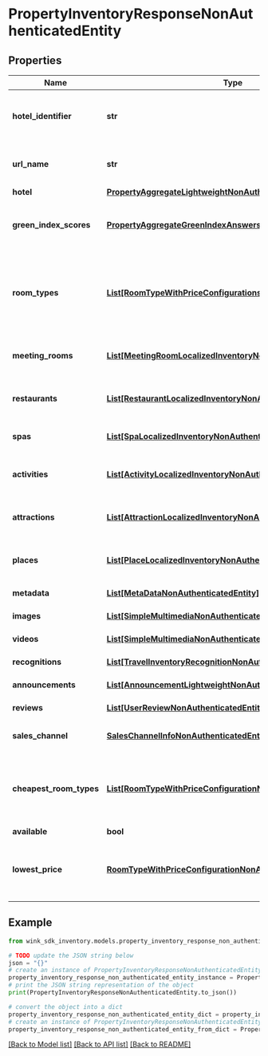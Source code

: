 # PropertyInventoryResponseNonAuthenticatedEntity


## Properties

Name | Type | Description | Notes
------------ | ------------- | ------------- | -------------
**hotel_identifier** | **str** | Unique property identifier to retrieve inventory for. | [optional] 
**url_name** | **str** | Unique url-friendly record identifier of property. | [optional] 
**hotel** | [**PropertyAggregateLightweightNonAuthenticatedEntity**](PropertyAggregateLightweightNonAuthenticatedEntity.md) | Property details | [optional] 
**green_index_scores** | [**PropertyAggregateGreenIndexAnswersNonAuthenticatedEntity**](PropertyAggregateGreenIndexAnswersNonAuthenticatedEntity.md) | Detailed Green Index scores on hoe the property scores by category | [optional] 
**room_types** | [**List[RoomTypeWithPriceConfigurationsNonAuthenticatedEntity]**](RoomTypeWithPriceConfigurationsNonAuthenticatedEntity.md) | List of room types with price configurations based on the itinerary that was passed on the user session. | [optional] 
**meeting_rooms** | [**List[MeetingRoomLocalizedInventoryNonAuthenticatedEntity]**](MeetingRoomLocalizedInventoryNonAuthenticatedEntity.md) | List of property meeting rooms on and off the premises. | [optional] 
**restaurants** | [**List[RestaurantLocalizedInventoryNonAuthenticatedEntity]**](RestaurantLocalizedInventoryNonAuthenticatedEntity.md) | List of property restaurants on and off the premises. | [optional] 
**spas** | [**List[SpaLocalizedInventoryNonAuthenticatedEntity]**](SpaLocalizedInventoryNonAuthenticatedEntity.md) | List of property spas on and off the premises. | [optional] 
**activities** | [**List[ActivityLocalizedInventoryNonAuthenticatedEntity]**](ActivityLocalizedInventoryNonAuthenticatedEntity.md) | List of property activities on and off the premises. | [optional] 
**attractions** | [**List[AttractionLocalizedInventoryNonAuthenticatedEntity]**](AttractionLocalizedInventoryNonAuthenticatedEntity.md) | List of property attractions on and off the premises. | [optional] 
**places** | [**List[PlaceLocalizedInventoryNonAuthenticatedEntity]**](PlaceLocalizedInventoryNonAuthenticatedEntity.md) | List of property places on and off the premises. | [optional] 
**metadata** | [**List[MetaDataNonAuthenticatedEntity]**](MetaDataNonAuthenticatedEntity.md) | List of property meta data. | [optional] 
**images** | [**List[SimpleMultimediaNonAuthenticatedEntity]**](SimpleMultimediaNonAuthenticatedEntity.md) | List of property images | [optional] 
**videos** | [**List[SimpleMultimediaNonAuthenticatedEntity]**](SimpleMultimediaNonAuthenticatedEntity.md) | List of property videos | [optional] 
**recognitions** | [**List[TravelInventoryRecognitionNonAuthenticatedEntity]**](TravelInventoryRecognitionNonAuthenticatedEntity.md) | List of property recognitions | [optional] 
**announcements** | [**List[AnnouncementLightweightNonAuthenticatedEntity]**](AnnouncementLightweightNonAuthenticatedEntity.md) | List of property announcements | [optional] 
**reviews** | [**List[UserReviewNonAuthenticatedEntity]**](UserReviewNonAuthenticatedEntity.md) | List of property reviews | [optional] 
**sales_channel** | [**SalesChannelInfoNonAuthenticatedEntity**](SalesChannelInfoNonAuthenticatedEntity.md) | Sales channel that owns this booking | [optional] 
**cheapest_room_types** | [**List[RoomTypeWithPriceConfigurationNonAuthenticatedEntity]**](RoomTypeWithPriceConfigurationNonAuthenticatedEntity.md) | Uses the content from roomTypes and displays the lowest price for each room type that is available. | [optional] 
**available** | **bool** |  | [optional] 
**lowest_price** | [**RoomTypeWithPriceConfigurationNonAuthenticatedEntity**](RoomTypeWithPriceConfigurationNonAuthenticatedEntity.md) | Uses the content from roomTypes and shows the room type with the lowest price. | [optional] 

## Example

```python
from wink_sdk_inventory.models.property_inventory_response_non_authenticated_entity import PropertyInventoryResponseNonAuthenticatedEntity

# TODO update the JSON string below
json = "{}"
# create an instance of PropertyInventoryResponseNonAuthenticatedEntity from a JSON string
property_inventory_response_non_authenticated_entity_instance = PropertyInventoryResponseNonAuthenticatedEntity.from_json(json)
# print the JSON string representation of the object
print(PropertyInventoryResponseNonAuthenticatedEntity.to_json())

# convert the object into a dict
property_inventory_response_non_authenticated_entity_dict = property_inventory_response_non_authenticated_entity_instance.to_dict()
# create an instance of PropertyInventoryResponseNonAuthenticatedEntity from a dict
property_inventory_response_non_authenticated_entity_from_dict = PropertyInventoryResponseNonAuthenticatedEntity.from_dict(property_inventory_response_non_authenticated_entity_dict)
```
[[Back to Model list]](../README.md#documentation-for-models) [[Back to API list]](../README.md#documentation-for-api-endpoints) [[Back to README]](../README.md)


